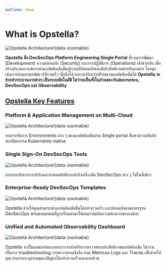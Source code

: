 ```yaml
---
outline: deep
---
```


# What is Opstella? 

![Opstella Architecture!](/images/intro/what-is-opstella/opstella-overview.svg){data-zoomable}

<strong>Opstella คือ DevSecOps Platform Engineering Single Portal</strong> ที่รวมการพัฒนา (Development) ความปลอดภัย (Security) และการปฏิบัติการ (Operations) เข้าด้วยกัน เพื่อสร้างประสบการณ์การนำแอปพลิเคชันขึ้นสู่ระบบที่ปลอดภัยและมีประสิทธิภาพสำหรับองค์กร โดยมุ่งเน้นการส่งมอบซอฟต์แวร์ที่รวดเร็ว เชื่อถือได้ และรองรับการปรับขนาดแอปพลิเคชันได้ <strong>Opstella จะช่วยทำกระบวนการต่างๆ เป็นระบบอัตโนมัติ ไม่ว่าจะเป็นทั้งในส่วนของ Kubernetes, DevSecOps และ Observability</strong> 

## <ins><strong>Opstella Key Features</strong></ins>

### Platform & Application Management on Multi-Cloud

![Opstella Architecture!](/images/intro/what-is-opstella/platform-relations.png){data-zoomable}

สามารถจัดการ Environments ต่าง ๆ ของแอปพลิเคชันผ่าน Single portal ที่ผสานรวมกันกับสถาปัตยกรรม Kubernetes-native

### Single Sign-On DevSecOps Tools

![Opstella Architecture!](/images/intro/what-is-opstella/sso.png){data-zoomable}

สามารถบริหารการเข้าถึงและกำหนดสิทธิ์การเข้าถึงเครื่องมือ DevSecOps ต่าง ๆ ได้ในที่เดียว

### Enterprise-Ready DevSecOps Templates

![Opstella Architecture!](/images/intro/what-is-opstella/sotfware-template.png){data-zoomable}

Opstella ช่วยให้คุณสามารถนำแอปพลิเคชันขึ้นได้อย่างรวดเร็ว และปลอดภัยตามมาตรฐาน DevSecOps พร้อมเทมเพลตที่ถูกปรับแต่งมาให้เหมาะสมกับความต้องการขององค์กร

### Unified and Automated Observability Dashboard

![Opstella Architecture!](/images/intro/what-is-opstella/grafana.png){data-zoomable}

Opstella จะเป็นแดชบอร์ดแบบครบวงจรสำหรับการตรวจสอบประสิทธิภาพแอปพลิเคชัน ไม่ว่าจะเป็นการ troubleshooting การตรวจสอบเชิงลึก ผ่าน Metricsม Logs และ Traces เพื่อช่วยให้คุณ สามารถระบุสาเหตุของปัญหาได้อย่างรวดเร็วและครบถ้วน